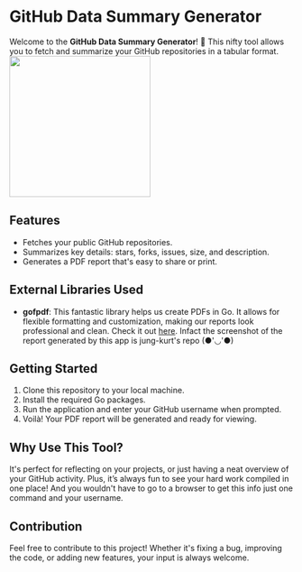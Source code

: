 # GitHub Data Summary Generator

Welcome to the **GitHub Data Summary Generator**! 🎉 This nifty tool allows you to fetch and summarize your GitHub repositories in a tabular format. 
<img src="https://github.com/user-attachments/assets/f0693797-0b20-48e5-a9da-73ee290c08b1" style="height:250px">



## Features

- Fetches your public GitHub repositories.
- Summarizes key details: stars, forks, issues, size, and description.
- Generates a PDF report that's easy to share or print.

## External Libraries Used

- **gofpdf**: This fantastic library helps us create PDFs in Go. It allows for flexible formatting and customization, making our reports look professional and clean. Check it out [here](https://github.com/jung-kurt/gofpdf). Infact the screenshot of the report generated by this app is jung-kurt's repo (●'◡'●)

## Getting Started

1. Clone this repository to your local machine.
2. Install the required Go packages.
3. Run the application and enter your GitHub username when prompted.
4. Voilà! Your PDF report will be generated and ready for viewing.

## Why Use This Tool?

It's perfect for reflecting on your projects, or just having a neat overview of your GitHub activity. Plus, it’s always fun to see your hard work compiled in one place! And you wouldn't have to go to a browser to get this info just one command and your username.

## Contribution

Feel free to contribute to this project! Whether it's fixing a bug, improving the code, or adding new features, your input is always welcome.


